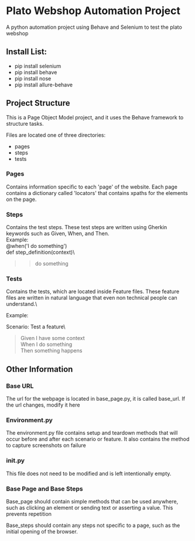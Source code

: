 # Plato Webshop Automation Project
A python automation project using Behave and Selenium to test the plato webshop

## Install List:
- pip install selenium
- pip install behave
- pip install nose
- pip install allure-behave

## Project Structure
This is a Page Object Model project, and it uses the Behave framework to structure tasks. 

Files are located one of three directories:

- pages
- steps
- tests

### Pages

Contains information specific to each 'page' of the website. Each page contains a dictionary called 'locators' that contains xpaths for the elements on the page.

### Steps

Contains the test steps. These test steps are written using Gherkin keywords such as Given, When, and Then.\
Example:\
@when('I do something')\
def step_definition(context)\
>>do something

### Tests

Contains the tests, which are located inside Feature files. These feature files are written in natural language that even non technical people can understand.\

Example:

Scenario: Test a feature\
>Given I have some context\
>When I do something\
>Then something happens

## Other Information

### Base URL
The url for the webpage is located in base_page.py, it is called base_url. If the url changes, modify it here

### Environment.py
The environment.py file contains setup and teardown methods that will occur before and after each scenario or feature. It also contains the method to capture screenshots on failure

### __init__.py
This file does not need to be modified and is left intentionally empty. 

### Base Page and Base Steps

Base_page should contain simple methods that can be used anywhere, such as clicking an element or sending text or asserting a value. 
This prevents repetition

Base_steps should contain any steps not specific to a page, such as the initial opening of the browser. 